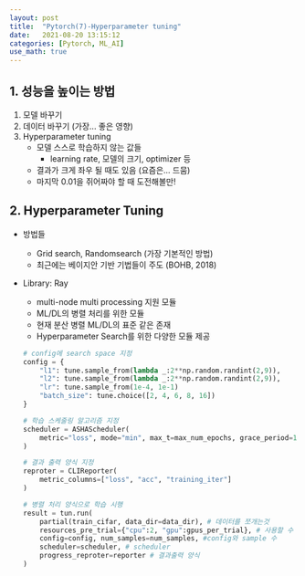 ```yaml
---
layout: post
title:  "Pytorch(7)-Hyperparameter tuning"
date:   2021-08-20 13:15:12
categories: [Pytorch, ML_AI]
use_math: true
---
```


## 1. 성능을 높이는 방법
1. 모델 바꾸기
2. 데이터 바꾸기 (가장... 좋은 영향)
3. Hyperparameter tuning
    * 모델 스스로 학습하지 않는 값들
        * learning rate, 모델의 크기, optimizer 등
    * 결과가 크게 좌우 될 때도 있음 (요즘은... 드뭄)
    * 마지막 0.01을 쥐어짜야 할 때 도전해볼만!

## 2. Hyperparameter Tuning
* 방법들
    * Grid search, Randomsearch (가장 기본적인 방법)
    * 최근에는 베이지안 기반 기법들이 주도 (BOHB, 2018)
* Library: Ray
    * multi-node multi processing 지원 모듈
    * ML/DL의 병렬 처리를 위한 모듈
    * 현재 분산 병렬 ML/DL의 표준 같은 존재
    * Hyperparameter Search를 위한 다양한 모듈 제공

    ```python
    # config에 search space 지정
    config = {
        "l1": tune.sample_from(lambda _:2**np.random.randint(2,9)),
        "l2": tune.sample_from(lambda _:2**np.random.randint(2,9)),
        "lr": tune.sample_from(1e-4, 1e-1)
        "batch_size": tune.choice([2, 4, 6, 8, 16])
    }

    # 학습 스케줄링 알고리즘 지정
    scheduler = ASHAScheduler(
        metric="loss", mode="min", max_t=max_num_epochs, grace_period=1, reduction_factor=2)
    )

    # 결과 출력 양식 지정
    reproter = CLIReporter(
        metric_columns=["loss", "acc", "training_iter"]
    )

    # 병렬 처리 양식으로 학습 시행
    result = tun.run(
        partial(train_cifar, data_dir=data_dir), # 데이터를 쪼개는것
        resources_pre_trial={"cpu":2, "gpu":gpus_per_trial}, # 사용할 수 있는 자원 개수
        config=config, num_samples=num_samples, #config와 sample 수
        scheduler=scheduler, # scheduler
        progress_reproter=reporter # 결과출력 양식
    )
    ```